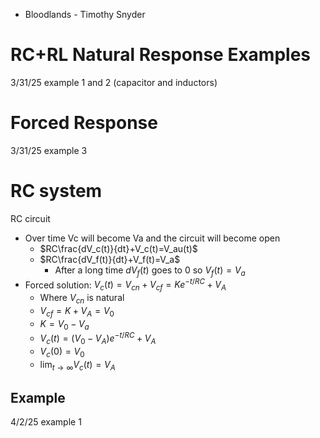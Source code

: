 * Bloodlands - Timothy Snyder
# RC+RL Natural Response Examples
3/31/25 example 1 and 2 (capacitor and inductors)
# Forced Response
3/31/25 example 3
# RC system
RC circuit
* Over time Vc will become Va and the circuit will become open
	* $RC\frac{dV_c(t)}{dt}+V_c(t)=V_au(t)$
	* $RC\frac{dV_f(t)}{dt}+V_f(t)=V_a$
		* After a long time $dV_f(t)$ goes to 0 so $V_f(t)=V_a$
* Forced solution: $V_c(t)=V_{cn}+V_{cf}=Ke^{-t/RC}+V_A$
	* Where $V_{cn}$ is natural
	* $V_{cf}=K+V_A=V_0$
	* $K=V_0-V_a$
	* $V_c(t)=(V_0-V_A)e^{-t/RC}+V_A$
	* $V_c(0)=V_0$
	* $\lim_{t \to \infty}V_c(t)=V_A$
## Example
4/2/25 example 1